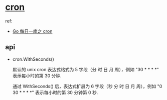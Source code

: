 # [cron](https://github.com/robfig/cron)
ref:
- [Go 每日一库之 cron](https://darjun.github.io/2020/06/25/godailylib/cron/)

## api
- cron.WithSeconds()

    默认的 unix cron 表达式格式为 5 字段（分 时 日 月 周），例如 "30 * * * *" 表示每小时的第 30 分钟.
    
    通过 WithSeconds() 后，表达式扩展为 6 字段（秒 分 时 日 月 周），例如 "0 30 * * * *" 表示每小时的第 30 分钟第 0 秒.